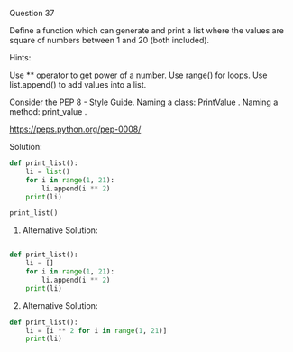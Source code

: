 Question 37

Define a function which can generate and print a list where the values 
are square of numbers between 1 and 20 (both included).

Hints:

Use ** operator to get power of a number. Use range() for loops. Use list.append() 
to add values into a list.

Consider the PEP 8 - Style Guide. Naming a class: PrintValue . Naming a method: print_value .

https://peps.python.org/pep-0008/

Solution:

```python
def print_list():
	li = list()
	for i in range(1, 21):
		li.append(i ** 2)
	print(li)

print_list()
```

1. Alternative Solution:

```python

def print_list():
    li = []
    for i in range(1, 21):
        li.append(i ** 2)
    print(li)
```

2. Alternative Solution:

```python
def print_list():
    li = [i ** 2 for i in range(1, 21)]
    print(li)
```
